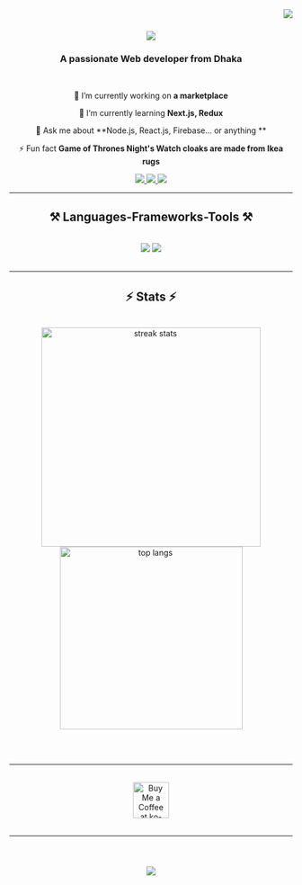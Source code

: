 <img align="right" src="https://visitor-badge.laobi.icu/badge?page_id=Sumiyaakhi.Sumiyaakhi" />

<h1 align="center">
    <img src="https://readme-typing-svg.herokuapp.com/?font=Righteous&size=35&center=true&vCenter=true&width=500&height=70&duration=4000&lines=Hi+There!+👋;+I'm+Sumiya+Akhi!+MERN+Stack+Developer!;" />
</h1>

<h3 align="center">A passionate Web developer from Dhaka </h3>

<br/>

<div align="center">
 
 🔭 I’m currently working on **a marketplace**
 
 🌱 I’m currently learning **Next.js, Redux**

💬 Ask me about **Node.js, React.js, Firebase... or anything **

⚡ Fun fact **Game of Thrones Night's Watch cloaks are made from Ikea rugs**

 </div>
 
<div align="center"> 
  <a href="mailto:sumiya.akhi793@gmail.com">
    <img src="https://img.shields.io/badge/Gmail-333333?style=for-the-badge&logo=gmail&logoColor=red" />
  </a>
  <a href="https://www.linkedin.com/in/sumiya-akhi-803b4127b/" target="_blank">
    <img src="https://img.shields.io/badge/LinkedIn-0077B5?style=for-the-badge&logo=linkedin&logoColor=white" target="_blank" />
  </a>
  <a href="https://adorable-zuccutto-a77dc2.netlify.app/" target="_blank">
     <img src="https://img.shields.io/badge/Portfolio-FF5722?style=for-the-badge&logo=todoist&logoColor=white" target="_blank" /> <!-- sqlite, safari, google-chrome are other good icon options -->
  </a>
</div>

 <hr/>
 
<h2 align="center">⚒️ Languages-Frameworks-Tools ⚒️</h2>
<br/>
<div align="center">
    <img src="https://skillicons.dev/icons?i=react,bootstrap,mui,html,css,vscode,github,figma,tailwind,git,r" />
    <img src="https://skillicons.dev/icons?i=nodejs,javascript,express,firebase,mongodb,c,nextjs" /><br>
</div>

<br/>
<hr/>

<h2 align="center">⚡ Stats ⚡</h2>
<br>
<div align=center>
  <img width=390 src="https://github-readme-stats.vercel.app/api/top-langs/?username=Sumiyaakhi&count_private=true&show_icons=true&theme=react&rank_icon=github&border_radius=10" alt="streak stats"/>
 
  <br/>
  <img width=325 align="center" src="https://github-readme-stats.vercel.app/api/top-langs/?username=Sumiyaakhi&hide=HTML&langs_count=8&layout=compact&theme=react&border_radius=10&size_weight=0.5&count_weight=0.5&exclude_repo=github-readme-stats" alt="top langs" />
</div>

<br/><br/>

<hr/>

<br/>

<div align="center">
<a href='https://ko-fi.com/V7V4RAK9C' target='_blank'><img height='64' style='border:0px;height:64px;' src='https://storage.ko-fi.com/cdn/kofi1.png?v=3' border='0' alt='Buy Me a Coffee at ko-fi.com' /></a>
</div>

<br/>
<hr/>

<br/>
<h3 align="center">
<img src="http://readme-typing-svg.herokuapp.com/?font=Righteous&size=25&center=true&vCenter=true&width=500&height=70&duration4000&lines=Thanks+for+visiting!✌️;+Shoot+me+a+message+on+Linkedin!;I'am+always+down+to+collab+:)">
</h3>
<br/>
